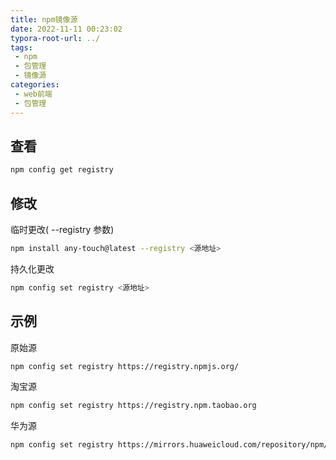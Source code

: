 ```yaml
---
title: npm镜像源
date: 2022-11-11 00:23:02
typora-root-url: ../
tags:
 - npm
 - 包管理
 - 镜像源
categories:
 - web前端
 - 包管理
---
```




## 查看

```bash
npm config get registry 
```



## 修改

临时更改( --registry 参数)

```bash
npm install any-touch@latest --registry <源地址>
```

持久化更改

```bash
npm config set registry <源地址>
```



## 示例

原始源

```bash
npm config set registry https://registry.npmjs.org/
```

淘宝源

```bash
npm config set registry https://registry.npm.taobao.org 
```

华为源

```bash
npm config set registry https://mirrors.huaweicloud.com/repository/npm/
```

